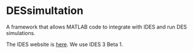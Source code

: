 # DESsimultation
A framework that allows MATLAB code to integrate with IDES and run DES simulations.

The IDES website is [here](https://qshare.queensu.ca/Users01/rudie/www/software.html). We use IDES 3 Beta 1.

